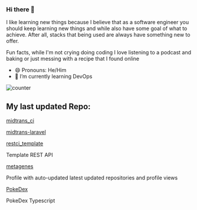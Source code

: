 ### Hi there 👋
I like learning new things because I believe that as a software engineer you should keep learning new things and while also have some goal of what to achieve. After all, stacks that being used are always have something new to offer.

Fun facts, while I'm not crying doing coding I love listening to a podcast and baking or just messing with a recipe that  I found online
- 😄 Pronouns: He/Him
- 🌱 I’m currently learning DevOps


![counter](https://ene3oosohyebu4a.m.pipedream.net)


## My last updated Repo:

[midtrans_ci](https://github.com/metagenes/midtrans_ci)



[midtrans-laravel](https://github.com/metagenes/midtrans-laravel)



[restci_template](https://github.com/metagenes/restci_template)

Template REST API

[metagenes](https://github.com/metagenes/metagenes)

Profile with auto-updated latest updated repositories and profile views

[PokeDex](https://github.com/metagenes/PokeDex)

PokeDex Typescript

